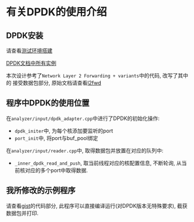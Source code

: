 # 有关DPDK的使用介绍

## DPDK安装

请查看[测试环境搭建](./测试环境搭建.md)

[DPDK文档中所有实例][2]

本次设计参考了`Network Layer 2 Forwarding + variants`中的代码, 改写了其中的
接受数据包部分, 原始文档请查看[l2fwd][3]

## 程序中DPDK的使用位置

  在`analyzer/input/dpdk_adapter.cpp`中进行了DPDK的初始化操作:
* `dpdk_initer`中, 为每个核添加要监听的port
* `port_init`中, 将port与buf_pool绑定


在`analyzer/input/reader.cpp`中, 取得数据包并放置在对应的队列中:
*  `_inner_dpdk_read_and_push`, 取当前线程对应的核配置信息, 不断轮询,
    从当前核对应的多个port中取得数据.

## 我所修改的示例程序


请查看[gist][1]的代码部分, 此程序可以直接编译运行(对DPDK版本无特殊要求), 截获数据包并打印.



[1]: https://gist.github.com/corvofeng/dd203ccd1f28130aef4ad41c80942b4e
[2]: https://software.intel.com/en-us/articles/introduction-to-the-dpdk-sample-applications
[3]:http://dpdk.org/doc/guides/sample_app_ug/l2_forward_real_virtual.html
